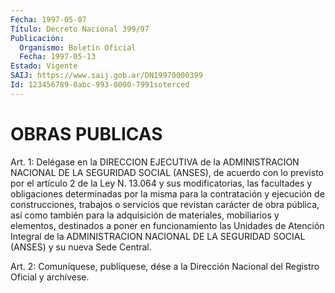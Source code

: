```yaml
---
Fecha: 1997-05-07
Título: Decreto Nacional 399/97
Publicación:
  Organismo: Boletín Oficial
  Fecha: 1997-05-13
Estado: Vigente
SAIJ: https://www.saij.gob.ar/DN19970000399
Id: 123456789-0abc-993-0000-7991soterced
---
```

# OBRAS PUBLICAS

<a id="1"></a>
Art. 1: Delégase en la DIRECCION EJECUTIVA de la ADMINISTRACION NACIONAL DE LA  SEGURIDAD SOCIAL (ANSES), de acuerdo con  lo previsto por el artículo  2  de  la  Ley  N. 13.064  y  sus modificatorias,  las  facultades y obligaciones determinadas por la misma para la contratación  y ejecución de construcciones, trabajos o servicios que revistan carácter de obra pública, así como también para  la  adquisición  de  materiales,   mobiliarios  y  elementos, destinados  a  poner  en funcionamiento las  Unidades  de  Atención Integral  de la ADMINISTRACION  NACIONAL  DE  LA  SEGURIDAD  SOCIAL (ANSES) y su nueva Sede Central.

<a id="2"></a>
Art. 2: Comuníquese,  publíquese, dése a la Dirección Nacional del Registro Oficial y archívese.